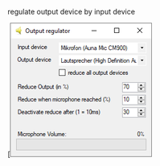 regulate output device by input device

[![Preview](https://raw.githubusercontent.com/derpierre65/OutputRegulator/master/OutputRegulator/resources/example.png)
